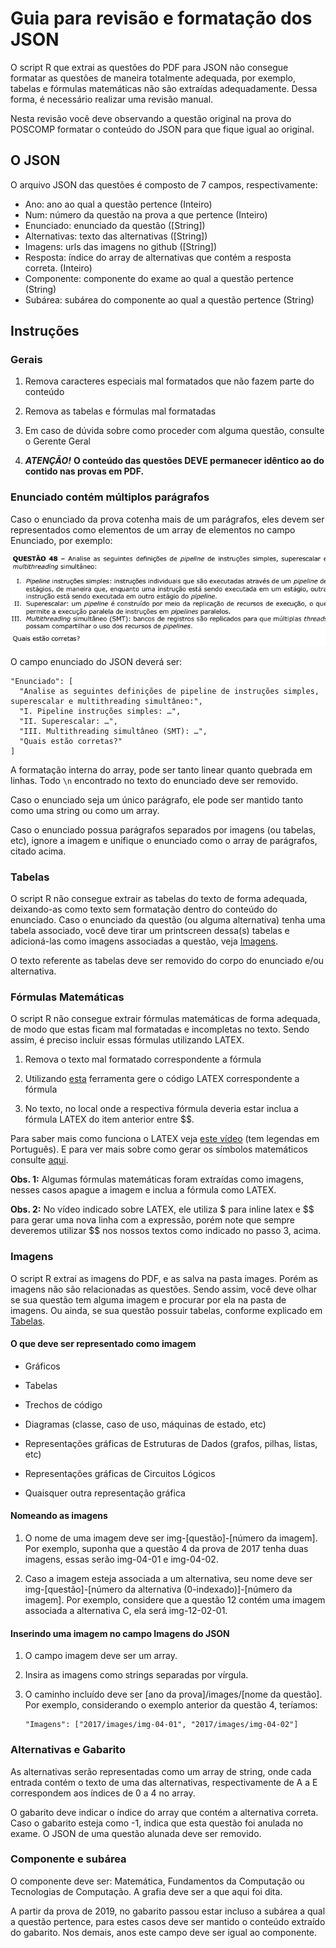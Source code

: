 # Guia para revisão e formatação dos JSON

O script R que extrai as questões do PDF para JSON não consegue formatar as questões de maneira totalmente adequada, por exemplo, tabelas e fórmulas matemáticas não são extraídas adequadamente. Dessa forma, é necessário realizar uma revisão manual.

Nesta revisão você deve observando a questão original na prova do POSCOMP formatar o conteúdo do JSON para que fique igual ao original.

## O JSON

O arquivo JSON das questões é composto de 7 campos, respectivamente:

-   Ano: ano ao qual a questão pertence (Inteiro)
-   Num: número da questão na prova a que pertence (Inteiro)
-   Enunciado: enunciado da questão ([String])
-   Alternativas: texto das alternativas ([String])
-   Imagens: urls das imagens no github ([String])
-   Resposta: índice do array de alternativas que contém a resposta correta. (Inteiro)
-   Componente: componente do exame ao qual a questão pertence (String)
-   Subárea: subárea do componente ao qual a questão pertence (String)

## **Instruções**

### Gerais

1.  Remova caracteres especiais mal formatados que não fazem parte do conteúdo

2.  Remova as tabelas e fórmulas mal formatadas

3.  Em caso de dúvida sobre como proceder com alguma questão, consulte o Gerente Geral

4.  ***ATENÇÃO!*** **O conteúdo das questões DEVE permanecer idêntico ao do contido nas provas em PDF.**

### Enunciado contém múltiplos parágrafos

Caso o enunciado da prova cotenha mais de um parágrafos, eles devem ser representados como elementos de um array de elementos no campo Enunciado, por exemplo:

![](images/paste-4C42ACB4.png)

O campo enunciado do JSON deverá ser:

``` {.json}
"Enunciado": [
  "Analise as seguintes definições de pipeline de instruções simples, superescalar e multithreading simultâneo:", 
  "I. Pipeline instruções simples: …", 
  "II. Superescalar: …", 
  "III. Multithreading simultâneo (SMT): …", 
  "Quais estão corretas?"
]
```

A formatação interna do array, pode ser tanto linear quanto quebrada em linhas. Todo `\n` encontrado no texto do enunciado deve ser removido.

Caso o enunciado seja um único parágrafo, ele pode ser mantido tanto como uma string ou como um array.

Caso o enunciado possua parágrafos separados por imagens (ou tabelas, etc), ignore a imagem e unifique o enunciado como o array de parágrafos, citado acima.

### Tabelas

O script R não consegue extrair as tabelas do texto de forma adequada, deixando-as como texto sem formatação dentro do conteúdo do enunciado. Caso o enunciado da questão (ou alguma alternativa) tenha uma tabela associado, você deve tirar um printscreen dessa(s) tabelas e adicioná-las como imagens associadas a questão, veja [Imagens](#imagens).

O texto referente as tabelas deve ser removido do corpo do enunciado e/ou alternativa.

### Fórmulas Matemáticas

O script R não consegue extrair fórmulas matemáticas de forma adequada, de modo que estas ficam mal formatadas e incompletas no texto. Sendo assim, é preciso incluir essas fórmulas utilizando LATEX.

1.  Remova o texto mal formatado correspondente a fórmula

2.  Utilizando [esta](https://www.codecogs.com/latex/eqneditor.php?lang=pt-br) ferramenta gere o código LATEX correspondente a fórmula

3.  No texto, no local onde a respectiva fórmula deveria estar inclua a fórmula LATEX do item anterior entre \$\$.

Para saber mais como funciona o LATEX veja [este vídeo](https://www.youtube.com/watch?v=Jp0lPj2-DQA) (tem legendas em Português). E para ver mais sobre como gerar os símbolos matemáticos consulte [aqui](https://oeis.org/wiki/List_of_LaTeX_mathematical_symbols).

**Obs. 1:** Algumas fórmulas matemáticas foram extraídas como imagens, nesses casos apague a imagem e inclua a fórmula como LATEX.

**Obs. 2:** No vídeo indicado sobre LATEX, ele utiliza \$ para inline latex e \$\$ para gerar uma nova linha com a expressão, porém note que sempre deveremos utilizar \$\$ nos nossos textos como indicado no passo 3, acima.

### Imagens

O script R extraí as imagens do PDF, e as salva na pasta images. Porém as imagens não são relacionadas as questões. Sendo assim, você deve olhar se sua questão tem alguma imagem e procurar por ela na pasta de imagens. Ou ainda, se sua questão possuir tabelas, conforme explicado em [Tabelas](#tabelas).

#### O que deve ser representado como imagem

-   Gráficos

-   Tabelas

-   Trechos de código

-   Diagramas (classe, caso de uso, máquinas de estado, etc)

-   Representações gráficas de Estruturas de Dados (grafos, pilhas, listas, etc)

-   Representações gráficas de Circuitos Lógicos

-   Quaisquer outra representação gráfica

#### Nomeando as imagens

1.  O nome de uma imagem deve ser img-[questão]-[número da imagem]. Por exemplo, suponha que a questão 4 da prova de 2017 tenha duas imagens, essas serão img-04-01 e img-04-02.

2.  Caso a imagem esteja associada a um alternativa, seu nome deve ser img-[questão]-[número da alternativa (0-indexado)]-[número da imagem]. Por exemplo, considere que a questão 12 contém uma imagem associada a alternativa C, ela será img-12-02-01.

#### Inserindo uma imagem no campo Imagens do JSON

1.  O campo imagem deve ser um array.

2.  Insira as imagens como strings separadas por vírgula.

3.  O caminho incluído deve ser [ano da prova]/images/[nome da questão]. Por exemplo, considerando o exemplo anterior da questão 4, teríamos:

    ``` {.json}
    "Imagens": ["2017/images/img-04-01", "2017/images/img-04-02"]
    ```

### Alternativas e Gabarito

As alternativas serão representadas como um array de string, onde cada entrada contém o texto de uma das alternativas, respectivamente de A a E correspondem aos índices de 0 a 4 no array.

O gabarito deve indicar o índice do array que contém a alternativa correta. Caso o gabarito esteja como -1, indica que esta questão foi anulada no exame. O JSON de uma questão alunada deve ser removido.

### Componente e subárea

O componente deve ser: Matemática, Fundamentos da Computação ou Tecnologias de Computação. A grafia deve ser a que aqui foi dita.

A partir da prova de 2019, no gabarito passou estar incluso a subárea a qual a questão pertence, para estes casos deve ser mantido o conteúdo extraído do gabarito. Nos demais, anos este campo deve ser igual ao componente.
